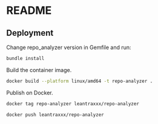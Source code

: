 # README

## Deployment

Change repo_analyzer version in Gemfile and run:

```bash
bundle install
```

Build the container image.

```bash
docker build --platform linux/amd64 -t repo-analyzer .
```

Publish on Docker.

```bash
docker tag repo-analyzer leantraxxx/repo-analyzer
```

```bash
docker push leantraxxx/repo-analyzer
```
